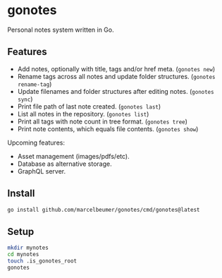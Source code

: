# gonotes

Personal notes system written in Go.

## Features

- Add notes, optionally with title, tags and/or href meta. (`gonotes new`)
- Rename tags across all notes and update folder structures. (`gonotes rename-tag`)
- Update filenames and folder structures after editing notes. (`gonotes sync`)
- Print file path of last note created. (`gonotes last`)
- List all notes in the repository. (`gonotes list`)
- Print all tags with note count in tree format. (`gonotes tree`)
- Print note contents, which equals file contents. (`gonotes show`)

Upcoming features:

- Asset management (images/pdfs/etc).
- Database as alternative storage.
- GraphQL server.

## Install

```bash
go install github.com/marcelbeumer/gonotes/cmd/gonotes@latest
```

## Setup

```bash
mkdir mynotes
cd mynotes
touch .is_gonotes_root
gonotes
```
